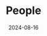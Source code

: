 ---
title: People
summary: team members
type: landing
date: 2024-08-16

# Page title
#title: My page
# Page type - we want a landing page (such as a homepage)
#type: landing

# Your landing page sections - add as many different content blocks as you like
sections:
  # A section to display blog posts
  - block: collection
    id: PhD Students
    content:
      title: Team Members
      #subtitle: A subtitle
      #text: Add any **markdown** formatted content here - text, images, videos, galleries - and even HTML code!
      # Display content from the `content/post/` folder
      filters:
        folders:
          - people
    design:
      # Choose how many columns the section has. Valid values: '1' or '2'.
      columns: '1'
      # Choose your content listing view - here we use the `showcase` view
      view: showcase
      # For the Showcase view, do you want to flip alternate rows?
      flip_alt_rows: false
---
